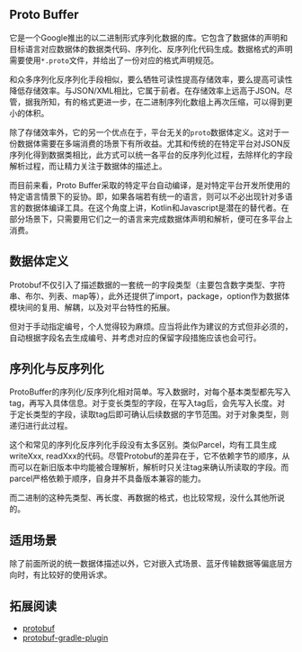 ## Proto Buffer

它是一个Google推出的以二进制形式序列化数据的库。它包含了数据体的声明和目标语言对应数据体的数据类代码、序列化、反序列化代码生成。数据格式的声明需要使用`*.proto`文件，并给出了一份对应的格式声明规范。

和众多序列化反序列化手段相似，要么牺牲可读性提高存储效率，要么提高可读性降低存储效率。与JSON/XML相比，它属于前者。在存储效率上远高于JSON。尽管，据我所知，有的格式更进一步，在二进制序列化数组上再次压缩，可以得到更小的体积。

除了存储效率外，它的另一个优点在于，平台无关的`proto`数据体定义。这对于一份数据体需要在多端消费的场景下有所收益。尤其和传统的在特定平台对JSON反序列化得到数据类相比，此方式可以统一各平台的反序列化过程，去除样化的字段解析过程，而让精力关注于数据体的描述上。

而目前来看，Proto Buffer采取的特定平台自动编译，是对特定平台开发所使用的特定语言情景下的妥协。即，如果各端若有统一的语言，则可以不必出现针对多语言的数据体编译工具。在这个角度上讲，Kotlin和Javascript是潜在的替代者。在部分场景下，只需要用它们之一的语言来完成数据体声明和解析，便可在多平台上消费。

## 数据体定义

Protobuf不仅引入了描述数据的一套统一的字段类型（主要包含数字类型、字符串、布尔、列表、map等），此外还提供了import，package，option作为数据体模块间的复用、解耦，以及对平台特性的拓展。

但对于手动指定编号，个人觉得较为麻烦。应当将此作为建议的方式但非必须的，自动根据字段名去生成编号、并考虑对应的保留字段措施应该也会可行。

## 序列化与反序列化

ProtoBuffer的序列化/反序列化相对简单。写入数据时，对每个基本类型都先写入tag，再写入具体信息。对于变长类型的字段，在写入tag后，会先写入长度。对于定长类型的字段，读取tag后即可确认后续数据的字节范围。对于对象类型，则递归进行此过程。

这个和常见的序列化反序列化手段没有太多区别。类似Parcel，均有工具生成writeXxx, readXxx的代码。尽管Protobuf的差异在于，它不依赖字节的顺序，从而可以在新旧版本中均能被合理解析，解析时只关注tag来确认所读取的字段。而parcel严格依赖于顺序，自身并不具备版本兼容的能力。

而二进制的这种先类型、再长度、再数据的格式，也比较常规，没什么其他所说的。

## 适用场景

除了前面所说的统一数据体描述以外，它对嵌入式场景、蓝牙传输数据等偏底层方向时，有比较好的使用诉求。

## 拓展阅读

- [protobuf](https://developers.google.com/protocol-buffers/docs/style)
- [protobuf-gradle-plugin](https://github.com/google/protobuf-gradle-plugin)
